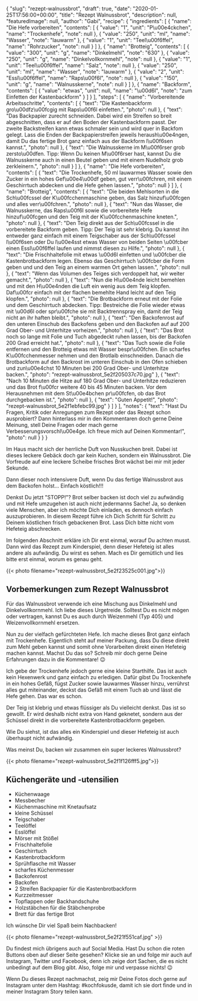 {
    "slug": "rezept-walnussbrot",
    "draft": true,
    "date": "2020-01-25T17:56:00+00:00",
    "title": "Rezept Walnussbrot",
    "description": null,
    "featuredImage": null,
    "author": "Gabi",
    "recipe": {
        "ingredients": [
            {
                "name": "Die Hefe vorbereiten",
                "contents": [
                    {
                        "value": "1",
                        "unit": "P\u00e4ckchen",
                        "name": "Trockenhefe",
                        "note": null
                    },
                    {
                        "value": "250",
                        "unit": "ml",
                        "name": "Wasser",
                        "note": "lauwarm"
                    },
                    {
                        "value": "1",
                        "unit": "Teel\u00f6ffel",
                        "name": "Rohrzucker",
                        "note": null
                    }
                ]
            },
            {
                "name": "Brotteig",
                "contents": [
                    {
                        "value": "300",
                        "unit": "g",
                        "name": "Dinkelmehl",
                        "note": "630"
                    },
                    {
                        "value": "250",
                        "unit": "g",
                        "name": "Dinkelvollkornmehl",
                        "note": null
                    },
                    {
                        "value": "1",
                        "unit": "Teel\u00f6ffel",
                        "name": "Salz",
                        "note": null
                    },
                    {
                        "value": "250",
                        "unit": "ml",
                        "name": "Wasser",
                        "note": "lauwarm"
                    },
                    {
                        "value": "2",
                        "unit": "Essl\u00f6ffel",
                        "name": "Raps\u00f6l",
                        "note": null
                    },
                    {
                        "value": "150",
                        "unit": "g",
                        "name": "Walnusskerne",
                        "note": null
                    }
                ]
            },
            {
                "name": "Backform",
                "contents": [
                    {
                        "value": "etwas",
                        "unit": null,
                        "name": "\u00d6l",
                        "note": "zum Einfetten der Kastenbackform"
                    }
                ]
            }
        ],
        "steps": [
            {
                "name": "Vorbereitende Arbeitsschritte",
                "contents": [
                    {
                        "text": "Die Kastenbackform gro\u00dfz\u00fcgig mit Raps\u00f6l einfetten.",
                        "photo": null
                    },
                    {
                        "text": "Das Backpapier zurecht schneiden. Dabei wird ein Streifen so breit abgeschnitten, dass er auf den Boden der Kastenbackform passt. Der zweite Backstreifen kann etwas schmaler sein und wird quer in Backfom gelegt. Lass die Enden der Backpapierstreifen jeweils heraush\u00e4ngen, damit Du das  fertige Brot ganz einfach aus der Backform l\u00f6sen kannst.",
                        "photo": null
                    },
                    {
                        "text": "Die Walnusskerne im M\u00f6rser grob zersto\u00dfen. Tipp: Wenn  Du keinen M\u00f6rser hast, kannst Du die Walnusskerne auch in einen Beutel geben und mit einem Nudelholz grob zerkleinern.",
                        "photo": null
                    }
                ]
            },
            {
                "name": "Die Hefe vorbereiten",
                "contents": [
                    {
                        "text": "Die Trockenhefe, 50 ml lauwarmes Wasser sowie den Zucker in ein hohes Gef\u00e4\u00df geben, gut verr\u00fchren, mit einem Geschirrtuch abdecken und die Hefe gehen lassen.",
                        "photo": null
                    }
                ]
            },
            {
                "name": "Brotteig",
                "contents": [
                    {
                        "text": "Die beiden Mehlsorten in die Sch\u00fcssel der K\u00fcchenmaschine geben, das Salz hinzuf\u00fcgen und alles verr\u00fchren.",
                        "photo": null
                    },
                    {
                        "text": "Nun das Wasser, die Walnusskerne, das Raps\u00f6l sowie die vorbereitete Hefe hinzuf\u00fcgen und den Teig mit der K\u00fcchenmaschine kneten.",
                        "photo": null
                    },
                    {
                        "text": "Den Teig direkt aus der Sch\u00fcssel in die vorbereitete Backform geben. Tipp: Der Teig ist sehr klebrig. Du kannst ihn entweder ganz einfach mit einem Teigschaber aus der Sch\u00fcssel l\u00f6sen oder Du l\u00e4sst etwas Wasser von beiden Seiten \u00fcber einen Essl\u00f6ffel laufen und nimmst diesen zu Hilfe.",
                        "photo": null
                    },
                    {
                        "text": "Die Frischhaltefolie mit etwas \u00d6l einfetten und \u00fcber die Kastenbrotbackform legen. Ebenso das Geschirrtuch \u00fcber die Form geben und und den Teig an einem warmen Ort gehen lassen.",
                        "photo": null
                    },
                    {
                        "text": "Wenn das Volumen des Teiges sich verdoppelt hat, wir weiter gemacht.",
                        "photo": null
                    },
                    {
                        "text": "Nun die H\u00e4nde leicht bemehlen und mit den H\u00e4nden die Luft ein wenig aus dem Teig klopfen. Daf\u00fcr einfach mit der flachen bemehlte Hand leicht auf den Teig klopfen.",
                        "photo": null
                    },
                    {
                        "text": "Die Brotbackform erneut mit der Folie und dem Geschirrtuch abdecken. Tipp: Bestreiche die Folie wieder etwas mit \u00d6l oder spr\u00fche sie mit Backtrennspray ein, damit der Teig nicht an ihr haften bleibt.",
                        "photo": null
                    },
                    {
                        "text": "Den Backofenrost auf den unteren Einschub des Backofens geben und den Backofen auf auf 200 Grad Ober- und Unterhitze vorheizen.",
                        "photo": null
                    },
                    {
                        "text": "Das Brot noch so lange mit Folie und Tuch abgedeckt ruhen lassen, bis der Backofen 200 Grad erreicht hat.",
                        "photo": null
                    },
                    {
                        "text": "Das Tuch sowie die Folie entfernen und den Brotteig etwas mit Wasser bespr\u00fchen. Ein scharfes K\u00fcchenmesser nehmen und den Brotlaib einschneiden. Danach die Brotbackform auf den Backrost im unteren Einschub in den Ofen schieben und zun\u00e4chst 10 Minuten bei 200 Grad Ober- und Unterhitze backen.",
                        "photo": "rezept-walnussbrot_5e2f205037c70.jpg"
                    },
                    {
                        "text": "Nach 10 Minuten die Hitze auf 180 Grad Ober- und Unterhitze reduzieren und das Brot f\u00fcr weitere 40 bis 45 Minuten backen. Vor dem Herausnehmen mit dem St\u00e4bchen pr\u00fcfen, ob das Brot durchgebacken ist.",
                        "photo": null
                    },
                    {
                        "text": "Guten Appetit!",
                        "photo": "rezept-walnussbrot_5e2f1ebfebc99.jpg"
                    }
                ]
            }
        ],
        "notes": {
            "text": "Hast Du Fragen, Kritik oder Anregungen zum Rezept oder das Rezept schon ausprobiert? Dann hinterlass mir in den Kommentaren doch gerne Deine Meinung, stell Deine Fragen oder mach gerne Verbesserungsvorschl\u00e4ge. Ich freue mich auf Deinen Kommentar!",
            "photo": null
        }
    }
}

Im Haus macht sich der herrliche Duft von Nusskuchen breit. Dabei ist dieses  leckere Gebäck doch gar kein Kuchen, sondern ein Walnussbrot. Die Vorfreude auf eine leckere Scheibe frisches Brot wächst bei mir mit jeder Sekunde.

Dann dieser noch intensivere Duft, wenn Du das fertige Walnussbrot aus dem Backofen holst... Einfach köstlich!!!

Denkst Du jetzt "STOPP!"? Brot selber backen ist doch viel zu aufwändig und mit Hefe umzugehen ist auch nicht jedermanns Sache! Ja, so denken viele Menschen, aber ich möchte Dich einladen, es dennoch einfach auszuprobieren. In diesem Rezept führe ich Dich Schritt für Schritt zu Deinem köstlichen frisch gebackenen Brot. Lass Dich bitte nicht vom Hefeteig  abschrecken.

Im folgenden Abschnitt erkläre ich Dir erst einmal, worauf Du achten musst. Dann wird das Rezept zum Kinderspiel, denn dieser Hefeteig ist alles andere als aufwändig. Du wirst es sehen. Mach es Dir gemütlich und lies bitte erst einmal, worum es genau geht.

{{< photo filename="rezept-walnussbrot_5e2f23525c001.jpg">}}

## Vorbemerkungen zum Rezept Walnussbrot

Für das Walnussbrot verwende ich eine Mischung aus Dinkelmehl und Dinkelvollkornmehl. Ich liebe dieses Urgetreide. Solltest Du es nicht mögen oder vertragen, kannst Du es auch durch Weizenmehl (Typ 405) und Weizenvollkornmehl ersetzen.

Nun zu der vielfach gefürchteten Hefe. Ich mache dieses Brot ganz einfach mit Trockenhefe. Eigentlich steht auf meiner Packung, dass Du diese direkt zum Mehl geben kannst und somit ohne Vorarbeiten direkt einen Hefeteig machen kannst. Machst Du das so? Schreib mir doch gerne Deine Erfahrungen dazu in die Kommentare! 😉

Ich gebe der Trockenhefe jedoch gerne eine kleine Starthilfe. Das ist auch kein Hexenwerk und ganz einfach zu erledigen. Dafür gibst Du Trockenhefe in ein hohes Gefäß, fügst Zucker sowie lauwarmes Wasser hinzu, verrührst alles gut miteinander, deckst das Gefäß mit einem Tuch ab und lässt die Hefe gehen. Das war es schon.

Der Teig ist klebrig und etwas flüssiger als Du vielleicht denkst. Das ist so gewollt. Er wird deshalb nicht extra von Hand geknetet, sondern aus der Schüssel direkt in die vorbereitete Kastenbrotbackform gegeben.

Wie Du siehst, ist das alles ein Kinderspiel und dieser Hefeteig ist auch überhaupt nicht aufwändig.

Was meinst Du, backen wir zusammen ein super leckeres Walnussbrot?

{{< photo filename="rezept-walnussbrot_5e2f1f126fff5.jpg">}}


## Küchengeräte und -utensilien
- Küchenwaage
- Messbecher
- Küchenmaschine mit Knetaufsatz
- kleine Schüssel
- Teigschaber
- Teelöffel
- Esslöffel
- Mörser mit Stößel
- Frischhaltefolie
- Geschirrtuch
- Kastenbrotbackform
- Sprühflasche mit Wasser
- scharfes Küchenmesser
- Backofenrost
- Backofen
- 2 Streifen Backpapier für die Kastenbrotbackform
- Kurzzeitmesser
- Topflappen oder Backhandschuhe
- Holzstäbchen für die Stäbchenprobe
- Brett für das fertige Brot

Ich wünsche Dir viel Spaß beim Nachbacken!

{{< photo filename="rezept-walnussbrot_5e2f21f551caf.jpg" >}}


Du findest mich übrigens auch auf Social Media. Hast Du schon die roten Buttons oben auf dieser Seite gesehen? Klicke sie an und folge mir auch auf Instagram, Twitter und Facebook, denn ich zeige dort Sachen, die es nicht unbedingt auf dem Blog gibt. Also, folge mir und verpasse nichts! 😉

Wenn Du dieses Rezept nachmachst, zeig mir Deine Fotos doch gerne auf Instagram unter dem Hashtag: #kochfokusde, damit ich sie dort finde und in meiner Instagram Story teilen kann.